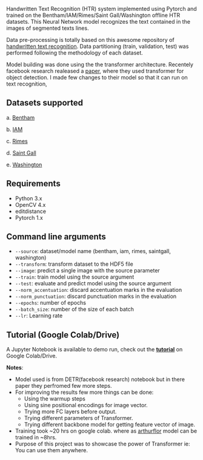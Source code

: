 Handwritten Text Recognition (HTR) system implemented using Pytorch and trained on the Bentham/IAM/Rimes/Saint Gall/Washington offline HTR datasets. This Neural Network model recognizes the text contained in the images of segmented texts lines.

Data pre-processing is totally based on this awesome repository of [handwritten text recognition](https://github.com/arthurflor23/handwritten-text-recognition).
Data partitioning (train, validation, test) was performed following the methodology of each dataset. 

Model building was done using the the transformer architecture. 
Recentely facebook research realeased a [paper](https://github.com/facebookresearch/detr), where they used transformer for object detection. I made few changes to their model so that it can run on text recognition, 

## Datasets supported

a. [Bentham](http://transcriptorium.eu/datasets/bentham-collection/)

b. [IAM](http://www.fki.inf.unibe.ch/databases/iam-handwriting-database)

c. [Rimes](http://www.a2ialab.com/doku.php?id=rimes_database:start)

d. [Saint Gall](http://www.fki.inf.unibe.ch/databases/iam-historical-document-database/saint-gall-database)

e. [Washington](http://www.fki.inf.unibe.ch/databases/iam-historical-document-database/washington-database)

## Requirements

- Python 3.x
- OpenCV 4.x
- editdistance
- Pytorch 1.x

## Command line arguments

- `--source`: dataset/model name (bentham, iam, rimes, saintgall, washington)
- `--transform`: transform dataset to the HDF5 file
- `--image`: predict a single image with the source parameter
- `--train`: train model using the source argument
- `--test`: evaluate and predict model using the source argument
- `--norm_accentuation`: discard accentuation marks in the evaluation
- `--norm_punctuation`: discard punctuation marks in the evaluation
- `--epochs`: number of epochs
- `--batch_size`: number of the size of each batch
- `--lr`: Learning rate

## Tutorial (Google Colab/Drive)

A Jupyter Notebook is available to demo run, check out the **[tutorial](https://colab.research.google.com/drive/1rCPaksWk7SAH4crOVYVzUaWsKbz2i3jE?authuser=1#scrollTo=rQew0_CkacDU)** on Google Colab/Drive.

**Notes**:

* Model used is from DETR(facebook research) notebook but in there paper they perfromed few more steps.
* For improving the results few more things can be done:
    * Using the warmup steps
    * Using sine positional encodings for image vector.
    * Trying more FC layers before output.
    * Trying different parameters of Transformer.
    * Trying different backbone model for getting feature vector of image.
* Training took ~20 hrs on google colab. where as [arthurflor](https://github.com/arthurflor23/handwritten-text-recognition) model can be trained in ~8hrs.
* Purpose of this project was to showcase the power of Transformer ie: You can use them anywhere.
